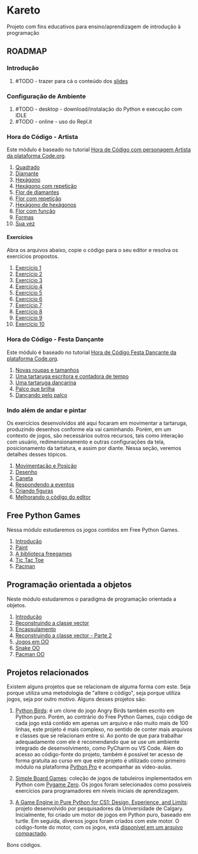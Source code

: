 # Kareto
Projeto com fins educativos para ensino/aprendizagem de introdução à programação

## ROADMAP

### Introdução

1. #TODO - trazer para cá o conteúdo dos [slides](https://docs.google.com/presentation/d/159ddnhtcc9xhQD0JnHMBZoGn2Qcodp9T2yy7h8p2Bmo/edit?usp=sharing)

### Configuração de Ambiente

1. #TODO - desktop - download/instalação do Python e execução com IDLE
2. #TODO - online - uso do Repl.it

### Hora do Código - Artista

Este módulo é baseado no tutorial [Hora de Código com personagem Artista da
plataforma Code.org](https://studio.code.org/s/artist/lessons/1/levels/1).

1. [Quadrado](/03_HoraCodigo/01_quadrado.md)
1. [Diamante](/03_HoraCodigo/02_diamante.md)
1. [Hexágono](/03_HoraCodigo/03_hexagono.md)
1. [Hexágono com repetição](/03_HoraCodigo/04_hexagono_com_repeticao.md)
1. [Flor de diamantes](/03_HoraCodigo/05_flor_diamante.md)
1. [Flor com repetição](/03_HoraCodigo/06_flor_com_repeticao.md)
1. [Hexágono de hexágonos](/03_HoraCodigo/07_hexagono_de_hexagonos.md)
1. [Flor com função](/03_HoraCodigo/08_flor_com_funcao.md)
1. [Formas](/03_HoraCodigo/09_formas.md)
1. [Sua vez](/03_HoraCodigo/10_sua_vez.md)

#### Exercícios

Abra os arquivos abaixo, copie o código para o seu editor e resolva os
exercícios propostos.

1. [Exercício 1](exercicio001.py)
1. [Exercício 2](exercicio002.py)
1. [Exercício 3](exercicio003.py)
1. [Exercício 4](exercicio004.py)
1. [Exercício 5](exercicio005.py)
1. [Exercício 6](exercicio006.py)
1. [Exercício 7](exercicio007.py)
1. [Exercício 8](exercicio008.py)
1. [Exercício 9](exercicio009.py)
1. [Exercício 10](exercicio010.py)

### Hora do Código - Festa Dançante

Este módulo é baseado no tutorial [Hora de Código Festa Dançante da
plataforma Code.org](https://studio.code.org/s/dance/lessons/1/levels/1).

1. [Novas roupas e tamanhos](/03_HoraCodigo/festa_dancante/01_novas_roupas.md)
1. [Uma tartaruga escritora e contadora de tempo](/03_HoraCodigo/festa_dancante/02_escritora.md)
1. [Uma tartaruga dançarina](/03_HoraCodigo/festa_dancante/03_dancarina.md)
1. [Palco que brilha](/03_HoraCodigo/festa_dancante/04_palco_que_brilha.md)
1. [Dançando pelo palco](/03_HoraCodigo/festa_dancante/05_dancando_pelo_palco.md)


### Indo além de andar e pintar

Os exercícios desenvolvidos até aqui focaram em movimentar a tartaruga,
produzindo desenhos conforme ela vai caminhando. Porém, em um contexto de jogos,
são necessários outros recursos, tais como interação com usuário, redimensionamento
e outras configurações da tela, posicionamento da tartatura, e assim por diante.
Nessa seção, veremos detalhes desses tópicos.

1. [Movimentação e Posição](/04_indo_alem/01_movimentacao.md)
1. [Desenho](/04_indo_alem/02_desenho.md)
1. [Caneta](/04_indo_alem/03_caneta.md)
1. [Respondendo a eventos](/04_indo_alem/04_respondendo_eventos.md)
1. [Criando figuras](/04_indo_alem/05_criando_figuras.md)
1. [Melhorando o código do editor](/04_indo_alem/06_melhorando_o_editor.md)

## Free Python Games

Nessa módulo estudaremos os jogos contidos em Free Python Games.

1. [Introdução](/05_free_python_games/01_fpg_introducao.md)
1. [Paint](/05_free_python_games/02_fpg_paint.md)
1. [A biblioteca freegames](/05_free_python_games/03_freegames.md)
1. [Tic Tac Toe](/05_free_python_games/04_fpg_tictatoe.md)
1. [Pacman](/05_free_python_games/05_fpg_pacman.md)

## Programação orientada a objetos

Neste módulo estudaremos o paradigma de programação orientada a objetos.

1. [Introdução](/06_poo/01_poo_introducao.md)
1. [Reconstruindo a classe vector](/06_poo/02_poo_vector.md)
1. [Encapsulamento](/06_poo/03_poo_encapsulamento.md)
1. [Reconstruindo a classe vector - Parte 2](/06_poo/04_poo_vector2.md)
1. [Jogos em OO](/06_poo/05_poo_jogos.md)
1. [Snake OO](/06_poo/06_poo_snake.md)
1. [Pacman OO](/06_poo/07_poo_pacman.md)

## Projetos relacionados

Existem alguns projetos que se relacionam de alguma forma com este. Seja porque
utiliza uma metodologia de "altere o código", seja porque utiliza jogos, seja por
outro motivo. Alguns desses projetos são:

1. [Python Birds](https://github.com/pythonprobr/pythonbirds): é um clone do jogo
Angry Birds também escrito em Python puro. Porém, ao contrário do Free Python
Games, cujo código de cada jogo está contido em apenas um arquivo e não muito mais
de 100 linhas, este projeto é mais complexo, no sentido de conter mais arquivos e
classes que se relacionam entre si. Ao ponto de que para trabalhar adequadamente
com ele é recomendando que se use um ambiente integrado de desenvolvimento, como
PyCharm ou VS Code. Além do acesso ao código-fonte do projeto, também é possível
ter acesso de forma gratuita ao curso em que este projeto é utilizado como primeiro
módulo na plataforma [Python Pro](https://www.python.pro.br/curso-de-python-gratis)
e acompanhar as vídeo-aulas.

1. [Simple Board Games](https://github.com/rg-software/board-games): coleção de
jogos de tabuleiros implementados em Python com [Pygame Zero](https://pygame-zero.readthedocs.io).
Os jogos foram selecionados como possíveis exercícios para programadores em níveis
iniciais de aprendizagem.

1. [A Game Engine in Pure Python for CS1: Design, Experience, and Limits](https://doi.org/10.1145/2729094.2742590):
projeto desenvolvido por pesquisadores da Universidade de Calgary. Inicialmente,
foi criado um motor de jogos em Python puro, baseado em turtle. Em seguida,
diversos jogos foram criados com este motor. O código-fonte do motor, com os jogos,
está [disponível em um arquivo compactado](https://pages.cpsc.ucalgary.ca/~aycock/engine.tar.gz).

Bons códigos.
